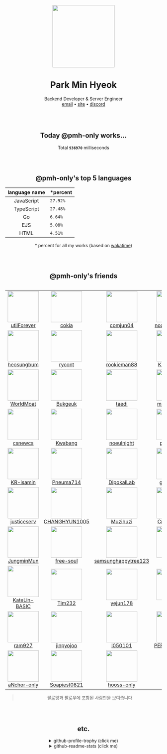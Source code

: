 <div align="center">
  <img src="https://avatars.githubusercontent.com/u/39158228?s=460&u=85a513dbfe77b73d9f7aa9c85e3e973cb69caba6&v=4" width="200px"/>
  <h1>Park Min Hyeok</h1>
  Backend Developer & Server Engineer<br />
  <a href="mailto:pmhstudio.pmh@gmail.com">email</a> •
  <a href="https://pmh.codes">site</a> •
  <a href="https://discord.gg/VbcGYnv">discord</a> 
  <br />
  <br />
  <br />
  <br />

  ## Today @pmh-only works...
  Total **`936970`** milliseconds

  <br />
  <br />

  ## @pmh-only's top 5 languages
  |      language name | *percent                  |
  |:------------------:|:--------------------------|
  | JavaScript | `27.92%`  |
  | TypeScript | `27.48%`  |
  | Go | `6.64%`  |
  | EJS | `5.08%`  |
  | HTML | `4.51%`  |

  \* percent for all my works (based on [wakatime](https://wakatime.com))

  <br />
  <br />

  ## @pmh-only's friends
  <table>
    <table><tr><td align="center"><a href="https://github.com/utilForever"><img src="https://avatars.githubusercontent.com/u/5622661?v=4&s=100" width="100px;"><br />utilForever</a></td><td align="center"><a href="https://github.com/cokia"><img src="https://avatars.githubusercontent.com/u/24792377?v=4&s=100" width="100px;"><br />cokia</a></td><td align="center"><a href="https://github.com/comjun04"><img src="https://avatars.githubusercontent.com/u/30339539?v=4&s=100" width="100px;"><br />comjun04</a></td><td align="center"><a href="https://github.com/noamboy2006"><img src="https://avatars.githubusercontent.com/u/32446774?v=4&s=100" width="100px;"><br />noamboy2006</a></td><td align="center"><a href="https://github.com/ReDesignedJP"><img src="https://avatars.githubusercontent.com/u/33867923?v=4&s=100" width="100px;"><br />ReDesignedJP</a></td></tr><tr><td align="center"><a href="https://github.com/heosungbum"><img src="https://avatars.githubusercontent.com/u/35191431?v=4&s=100" width="100px;"><br />heosungbum</a></td><td align="center"><a href="https://github.com/rycont"><img src="https://avatars.githubusercontent.com/u/35295182?v=4&s=100" width="100px;"><br />rycont</a></td><td align="center"><a href="https://github.com/rookieman88"><img src="https://avatars.githubusercontent.com/u/36586296?v=4&s=100" width="100px;"><br />rookieman88</a></td><td align="center"><a href="https://github.com/KiRist-code"><img src="https://avatars.githubusercontent.com/u/37296174?v=4&s=100" width="100px;"><br />KiRist-code</a></td><td align="center"><a href="https://github.com/jwkim101201"><img src="https://avatars.githubusercontent.com/u/37768795?v=4&s=100" width="100px;"><br />jwkim101201</a></td></tr><tr><td align="center"><a href="https://github.com/WorldMoat"><img src="https://avatars.githubusercontent.com/u/39121363?v=4&s=100" width="100px;"><br />WorldMoat</a></td><td align="center"><a href="https://github.com/Bukgeuk"><img src="https://avatars.githubusercontent.com/u/41170492?v=4&s=100" width="100px;"><br />Bukgeuk</a></td><td align="center"><a href="https://github.com/taedi"><img src="https://avatars.githubusercontent.com/u/42382793?v=4&s=100" width="100px;"><br />taedi</a></td><td align="center"><a href="https://github.com/minseo0388"><img src="https://avatars.githubusercontent.com/u/42634731?v=4&s=100" width="100px;"><br />minseo0388</a></td><td align="center"><a href="https://github.com/ttakkku"><img src="https://avatars.githubusercontent.com/u/42809517?v=4&s=100" width="100px;"><br />ttakkku</a></td></tr><tr><td align="center"><a href="https://github.com/csnewcs"><img src="https://avatars.githubusercontent.com/u/43161373?v=4&s=100" width="100px;"><br />csnewcs</a></td><td align="center"><a href="https://github.com/Kwabang"><img src="https://avatars.githubusercontent.com/u/43908654?v=4&s=100" width="100px;"><br />Kwabang</a></td><td align="center"><a href="https://github.com/noeulnight"><img src="https://avatars.githubusercontent.com/u/44047052?v=4&s=100" width="100px;"><br />noeulnight</a></td><td align="center"><a href="https://github.com/potato179"><img src="https://avatars.githubusercontent.com/u/44293278?v=4&s=100" width="100px;"><br />potato179</a></td><td align="center"><a href="https://github.com/VINTO1819"><img src="https://avatars.githubusercontent.com/u/46064786?v=4&s=100" width="100px;"><br />VINTO1819</a></td></tr><tr><td align="center"><a href="https://github.com/KR-isamin"><img src="https://avatars.githubusercontent.com/u/46100072?v=4&s=100" width="100px;"><br />KR-isamin</a></td><td align="center"><a href="https://github.com/Pneuma714"><img src="https://avatars.githubusercontent.com/u/48142128?v=4&s=100" width="100px;"><br />Pneuma714</a></td><td align="center"><a href="https://github.com/DipokalLab"><img src="https://avatars.githubusercontent.com/u/48173908?v=4&s=100" width="100px;"><br />DipokalLab</a></td><td align="center"><a href="https://github.com/gangjun06"><img src="https://avatars.githubusercontent.com/u/50910815?v=4&s=100" width="100px;"><br />gangjun06</a></td><td align="center"><a href="https://github.com/DYA-Code"><img src="https://avatars.githubusercontent.com/u/51194584?v=4&s=100" width="100px;"><br />DYA-Code</a></td></tr><tr><td align="center"><a href="https://github.com/justiceserv"><img src="https://avatars.githubusercontent.com/u/51410592?v=4&s=100" width="100px;"><br />justiceserv</a></td><td align="center"><a href="https://github.com/CHANGHYUN1005"><img src="https://avatars.githubusercontent.com/u/52325200?v=4&s=100" width="100px;"><br />CHANGHYUN1005</a></td><td align="center"><a href="https://github.com/Muzihuzi"><img src="https://avatars.githubusercontent.com/u/55011525?v=4&s=100" width="100px;"><br />Muzihuzi</a></td><td align="center"><a href="https://github.com/Cresendo82"><img src="https://avatars.githubusercontent.com/u/56112657?v=4&s=100" width="100px;"><br />Cresendo82</a></td><td align="center"><a href="https://github.com/1-EXON"><img src="https://avatars.githubusercontent.com/u/56220973?v=4&s=100" width="100px;"><br />1-EXON</a></td></tr><tr><td align="center"><a href="https://github.com/JungminMun"><img src="https://avatars.githubusercontent.com/u/57490239?v=4&s=100" width="100px;"><br />JungminMun</a></td><td align="center"><a href="https://github.com/free-soul"><img src="https://avatars.githubusercontent.com/u/58299651?v=4&s=100" width="100px;"><br />free-soul</a></td><td align="center"><a href="https://github.com/samsunghappytree123"><img src="https://avatars.githubusercontent.com/u/58595445?v=4&s=100" width="100px;"><br />samsunghappytree123</a></td><td align="center"><a href="https://github.com/akreorl"><img src="https://avatars.githubusercontent.com/u/60865072?v=4&s=100" width="100px;"><br />akreorl</a></td><td align="center"><a href="https://github.com/dacoonkr"><img src="https://avatars.githubusercontent.com/u/61615961?v=4&s=100" width="100px;"><br />dacoonkr</a></td></tr><tr><td align="center"><a href="https://github.com/KateLin-BASIC"><img src="https://avatars.githubusercontent.com/u/63230494?v=4&s=100" width="100px;"><br />KateLin-BASIC</a></td><td align="center"><a href="https://github.com/Tim232"><img src="https://avatars.githubusercontent.com/u/64291996?v=4&s=100" width="100px;"><br />Tim232</a></td><td align="center"><a href="https://github.com/yejun178"><img src="https://avatars.githubusercontent.com/u/64297220?v=4&s=100" width="100px;"><br />yejun178</a></td><td align="center"><a href="https://github.com/dacoev"><img src="https://avatars.githubusercontent.com/u/65448134?v=4&s=100" width="100px;"><br />dacoev</a></td><td align="center"><a href="https://github.com/decave27"><img src="https://avatars.githubusercontent.com/u/67851900?v=4&s=100" width="100px;"><br />decave27</a></td></tr><tr><td align="center"><a href="https://github.com/ram927"><img src="https://avatars.githubusercontent.com/u/68140945?v=4&s=100" width="100px;"><br />ram927</a></td><td align="center"><a href="https://github.com/jinpyojoo"><img src="https://avatars.githubusercontent.com/u/68942200?v=4&s=100" width="100px;"><br />jinpyojoo</a></td><td align="center"><a href="https://github.com/l050101"><img src="https://avatars.githubusercontent.com/u/69478178?v=4&s=100" width="100px;"><br />l050101</a></td><td align="center"><a href="https://github.com/PERCENTZERO"><img src="https://avatars.githubusercontent.com/u/69731703?v=4&s=100" width="100px;"><br />PERCENTZERO</a></td><td align="center"><a href="https://github.com/Wrath-cyber"><img src="https://avatars.githubusercontent.com/u/73003857?v=4&s=100" width="100px;"><br />Wrath-cyber</a></td></tr><tr><td align="center"><a href="https://github.com/aNchor-only"><img src="https://avatars.githubusercontent.com/u/73648912?v=4&s=100" width="100px;"><br />aNchor-only</a></td><td align="center"><a href="https://github.com/Soapiest0821"><img src="https://avatars.githubusercontent.com/u/74442492?v=4&s=100" width="100px;"><br />Soapiest0821</a></td><td align="center"><a href="https://github.com/hooss-only"><img src="https://avatars.githubusercontent.com/u/77444677?v=4&s=100" width="100px;"><br />hooss-only</a></td></tr></table>
  </table>

  > 팔로잉과 팔로우에 포함된 사람만을 보여줍니다
  
  
  <br />
  <br />
  
  ## etc.
  <details>
    <summary>github-profile-trophy (click me)</summary>
    
![](https://github-profile-trophy.vercel.app/?username=pmh-only&row=1&column=8&theme=nord)
    
  </details>
  <details>
    <summary>github-readme-stats (click me)</summary>
    
![](https://github-readme-stats.vercel.app/api?username=pmh-only&theme=nord)
![](https://github-readme-stats.vercel.app/api/top-langs/?username=pmh-only&theme=nord&layout=compact)
![](https://github-readme-stats.vercel.app/api/wakatime?username=pmh_only&layout=compact&theme=nord)
    
  </details>
</div>
